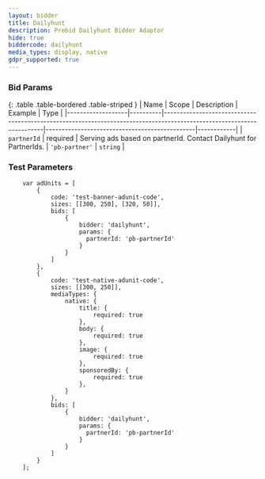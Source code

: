```yaml
---
layout: bidder
title: Dailyhunt
description: Prebid Dailyhunt Bidder Adaptor
hide: true
biddercode: dailyhunt
media_types: display, native
gdpr_supported: true
---
```


### Bid Params

{: .table .table-bordered .table-striped }
| Name              | Scope    | Description                                                                                                          | Example                                       | Type       |
|-------------------|----------|----------------------------------------------------------------------------------------------------------------------|-----------------------------------------------|------------|
| `partnerId`          | required | Serving ads based on partnerId. Contact Dailyhunt for PartnerIds.                                    | `'pb-partner'`                                      | `string`  |

### Test Parameters
```
    var adUnits = [
        {
            code: 'test-banner-adunit-code',
            sizes: [[300, 250], [320, 50]],
            bids: [
                {
                    bidder: 'dailyhunt',
                    params: {
                      partnerId: 'pb-partnerId'
                    }
                }
            ]
        },
        {
            code: 'test-native-adunit-code',
            sizes: [[300, 250]],
            mediaTypes: {
                native: {
                    title: {
                        required: true
                    },
                    body: {
                        required: true
                    },
                    image: {
                        required: true
                    },
                    sponsoredBy: {
                        required: true
                    },
                }
            },
            bids: [
                {
                    bidder: 'dailyhunt',
                    params: {
                      partnerId: 'pb-partnerId'
                    }
                }
            ]
        }
    ];
```
